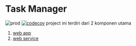 # Task Manager

![prod](https://github.com/super-bootcamp-2021/23-end-game/actions/workflows/prod.yaml/badge.svg)
[![codecov](https://codecov.io/gh/super-bootcamp-2021/23-end-game/branch/master/graph/badge.svg?token=cZ3CClvDWo)](https://codecov.io/gh/super-bootcamp-2021/23-end-game)
project ini terdiri dari 2 komponen utama

1. [web app](webapp/README.md)
1. [web service](service/README.md)
